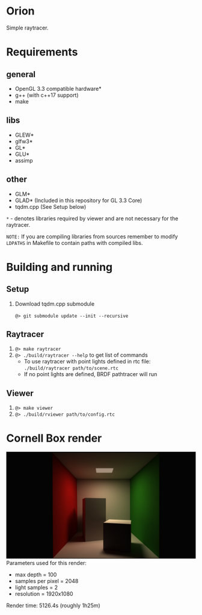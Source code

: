# Orion
Simple raytracer.

# Requirements
## general
- OpenGL 3.3 compatible hardware*
- g++ (with c++17 support)
- make
## libs
- GLEW*
- glfw3*
- GL*
- GLU*
- assimp
## other
- GLM*
- GLAD* (Included in this repository for GL 3.3 Core)
- tqdm.cpp (See Setup below)

`*` - denotes libraries required by viewer and are not necessary for the raytracer.

`NOTE:` If you are compiling libraries from sources remember to modify `LDPATHS` in Makefile to contain paths with compiled libs.

# Building and running
## Setup
1. Download tqdm.cpp submodule
    
    `@> git submodule update --init --recursive`
## Raytracer
1. `@> make raytracer`
2. `@> ./build/raytracer --help` to get list of commands
    - To use raytracer with point lights defined in rtc file: `./build/raytracer path/to/scene.rtc`
    - If no point lights are defined, BRDF pathtracer will run
## Viewer
1. `@> make viewer`
2. `@> ./build/rviewer path/to/config.rtc`

# Cornell Box render
![Cornell Box](images/cornell-box_fhd.png)
Parameters used for this render:
- max depth = 100
- samples per pixel = 2048
- light samples = 2
- resolution = 1920x1080

Render time: 5126.4s (roughly 1h25m)
